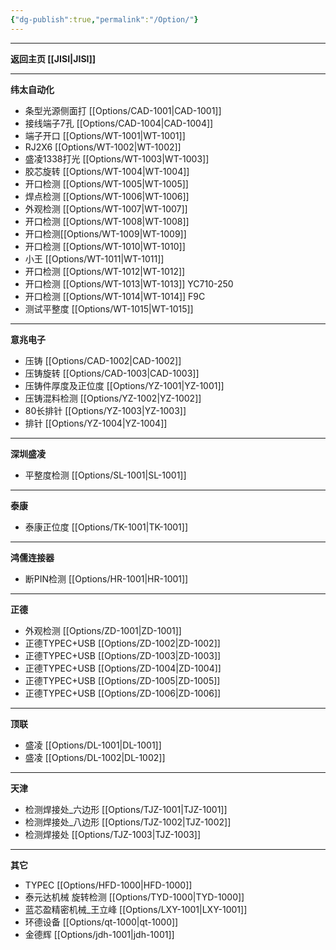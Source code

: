 ```yaml
---
{"dg-publish":true,"permalink":"/Option/"}
---
```



---

**返回主页 [[JISI\|JISI]]**

---
**纬太自动化**
- 条型光源侧面打 [[Options/CAD-1001\|CAD-1001]] 
- 接线端子7孔 [[Options/CAD-1004\|CAD-1004]] 
- 端子开口 [[Options/WT-1001\|WT-1001]] 
- RJ2X6 [[Options/WT-1002\|WT-1002]] 
- 盛凌1338打光 [[Options/WT-1003\|WT-1003]] 
- 胶芯旋转 [[Options/WT-1004\|WT-1004]]
- 开口检测 [[Options/WT-1005\|WT-1005]]
- 焊点检测 [[Options/WT-1006\|WT-1006]]
- 外观检测 [[Options/WT-1007\|WT-1007]]
- 开口检测 [[Options/WT-1008\|WT-1008]]
- 开口检测[[Options/WT-1009\|WT-1009]]
- 开口检测 [[Options/WT-1010\|WT-1010]]
- 小王 [[Options/WT-1011\|WT-1011]]
- 开口检测 [[Options/WT-1012\|WT-1012]]
- 开口检测 [[Options/WT-1013\|WT-1013]] YC710-250
- 开口检测 [[Options/WT-1014\|WT-1014]] F9C
- 测试平整度 [[Options/WT-1015\|WT-1015]]

---
**意兆电子**
- 压铸 [[Options/CAD-1002\|CAD-1002]] 
- 压铸旋转 [[Options/CAD-1003\|CAD-1003]]
- 压铸件厚度及正位度 [[Options/YZ-1001\|YZ-1001]]
- 压铸混料检测 [[Options/YZ-1002\|YZ-1002]]
- 80长排针 [[Options/YZ-1003\|YZ-1003]]
- 排针 [[Options/YZ-1004\|YZ-1004]]
---
**深圳盛凌**
- 平整度检测 [[Options/SL-1001\|SL-1001]]

---

**泰康**
- 泰康正位度 [[Options/TK-1001\|TK-1001]]

---

**鸿儒连接器**
- 断PIN检测 [[Options/HR-1001\|HR-1001]]

---
**正德**
- 外观检测 [[Options/ZD-1001\|ZD-1001]]
- 正德TYPEC+USB [[Options/ZD-1002\|ZD-1002]]
- 正德TYPEC+USB [[Options/ZD-1003\|ZD-1003]]
- 正德TYPEC+USB [[Options/ZD-1004\|ZD-1004]]
- 正德TYPEC+USB [[Options/ZD-1005\|ZD-1005]]
- 正德TYPEC+USB [[Options/ZD-1006\|ZD-1006]]

---
**顶联**
- 盛凌 [[Options/DL-1001\|DL-1001]]
- 盛凌 [[Options/DL-1002\|DL-1002]]

---

**天津**
- 检测焊接处_六边形 [[Options/TJZ-1001\|TJZ-1001]]
- 检测焊接处_八边形 [[Options/TJZ-1002\|TJZ-1002]]
- 检测焊接处 [[Options/TJZ-1003\|TJZ-1003]]

---

**其它**
- TYPEC [[Options/HFD-1000\|HFD-1000]]
- 泰元达机械 旋转检测 [[Options/TYD-1000\|TYD-1000]]
- 蓝芯盈精密机械_王立峰 [[Options/LXY-1001\|LXY-1001]]
- 环德设备 [[Options/qt-1000\|qt-1000]]
- 金德辉 [[Options/jdh-1001\|jdh-1001]]